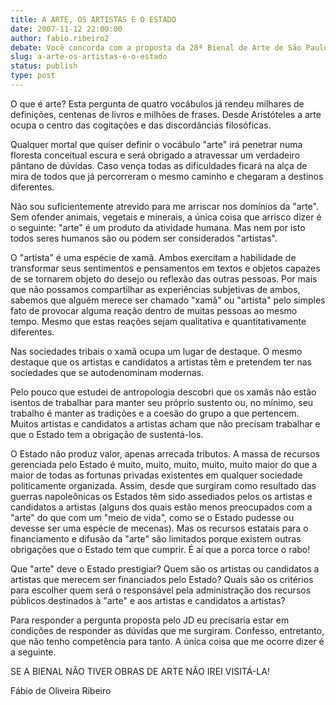 ```yaml
---
title: A ARTE, OS ARTISTAS E O ESTADO
date: 2007-11-12 22:00:00
author: fabio.ribeiro2
debate: Você concorda com a proposta da 28ª Bienal de Arte de São Paulo?
slug: a-arte-os-artistas-e-o-estado
status: publish 
type: post
---
```


  

  

O que é arte? Esta pergunta de quatro vocábulos já rendeu milhares de definições, centenas de livros e milhões de frases. Desde Aristóteles a arte ocupa o centro das cogitações e das discordâncias filosóficas.  

  

Qualquer mortal que quiser definir o vocábulo "arte" irá penetrar numa floresta conceitual escura e será obrigado a atravessar um verdadeiro pântano de dúvidas. Caso vença todas as dificuldades ficará na alça de mira de todos que já percorreram o mesmo caminho e chegaram a destinos diferentes.  

  

Não sou suficientemente atrevido para me arriscar nos domínios da "arte". Sem ofender animais, vegetais e minerais, a única coisa que arrisco dizer é o seguinte: "arte" é um produto da atividade humana. Mas nem por isto todos seres humanos são ou podem ser considerados "artistas".  

  

O "artista" é uma espécie de xamã. Ambos exercitam a habilidade de transformar seus sentimentos e pensamentos em textos e objetos capazes de se tornarem objeto do desejo ou reflexão das outras pessoas. Por mais que não possamos compartilhar as experiências subjetivas de ambos, sabemos que alguém merece ser chamado "xamã" ou "artista" pelo simples fato de provocar alguma reação dentro de muitas pessoas ao mesmo tempo. Mesmo que estas reações sejam qualitativa e quantitativamente diferentes.  

  

Nas sociedades tribais o xamã ocupa um lugar de destaque. O mesmo destaque que os artistas e candidatos a artistas têm e pretendem ter nas sociedades que se autodenominam modernas.   

  

Pelo pouco que estudei de antropologia descobri que os xamãs não estão isentos de trabalhar para manter seu próprio sustento ou, no mínimo, seu trabalho é manter as tradições e a coesão do grupo a que pertencem. Muitos artistas e candidatos a artistas acham que não precisam trabalhar e que o Estado tem a obrigação de sustentá-los.  

  

O Estado não produz valor, apenas arrecada tributos. A massa de recursos gerenciada pelo Estado é muito, muito, muito, muito, muito maior do que a maior de todas as fortunas privadas existentes em qualquer sociedade politicamente organizada. Assim, desde que surgiram como resultado das guerras napoleônicas os Estados têm sido assediados pelos os artistas e candidatos a artistas (alguns dos quais estão menos preocupados com a "arte" do que com um "meio de vida", como se o Estado pudesse ou devesse ser uma espécie de mecenas). Mas os recursos estatais para o financiamento e difusão da "arte" são limitados porque existem outras obrigações que o Estado tem que cumprir. É aí que a porca torce o rabo!   

  

Que "arte" deve o Estado prestigiar? Quem são os artistas ou candidatos a artistas que merecem ser financiados pelo Estado? Quais são os critérios para escolher quem será o responsável pela administração dos recursos públicos destinados à "arte" e aos artistas e candidatos a artistas?   

  

Para responder a pergunta proposta pelo JD eu precisaria estar em condições de responder as dúvidas que me surgiram. Confesso, entretanto, que não tenho competência para tanto. A única coisa que me ocorre dizer é a seguinte.   

  

SE A BIENAL NÃO TIVER OBRAS DE ARTE NÃO IREI VISITÁ-LA!   

  

Fábio de Oliveira Ribeiro  

  

  

  

  

  

